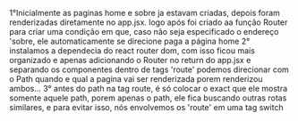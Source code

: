 1°Inicialmente as paginas home e sobre ja estavam criadas, depois foram renderizadas diretamente no app.jsx.
logo após foi criado aa função Router para criar uma condição em que, caso não seja especificado o endereço 'sobre, ele automaticamente se direcione paga a página home
2° instalamos a dependecia do react router dom, com isso ficou mais organizado e apenas adicionando o Router no return do app.jsx e separando os componentes dentro de tags 'route' podemos direcionar com o Path quando e qual a pagina vai ser renderizada porem renderizou ambos...
3° antes do path na tag route, é só colocar o exact que ele mostra somente aquele path, porem apenas o path, ele fica buscando outras rotas similares, e para evitar isso, nós envolvemos os 'route' em uma tag switch